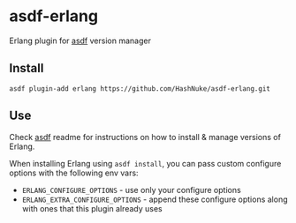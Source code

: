 # asdf-erlang

Erlang plugin for [asdf](https://github.com/HashNuke/asdf) version manager

## Install

```
asdf plugin-add erlang https://github.com/HashNuke/asdf-erlang.git
```

## Use

Check [asdf](https://github.com/HashNuke/asdf) readme for instructions on how to install & manage versions of Erlang.

When installing Erlang using `asdf install`, you can pass custom configure options with the following env vars:

* `ERLANG_CONFIGURE_OPTIONS` - use only your configure options
* `ERLANG_EXTRA_CONFIGURE_OPTIONS` - append these configure options along with ones that this plugin already uses
